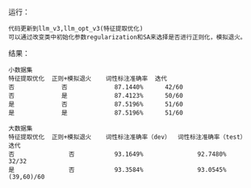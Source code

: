 运行：
    
    代码更新到llm_v3,llm_opt_v3(特征提取优化)
    可以通过改变类中初始化参数regularization和SA来选择是否进行正则化，模拟退火。


结果：  
  
    小数据集
    特征提取优化  正则+模拟退火    词性标注准确率  迭代
    否             否             87.1440%      42/60
    否             是             87.4123%      50/60
    是             否             87.5196%      51/60
    是             是             87.5196%      51/60
    
    大数据集
    特征提取优化  正则+模拟退火    词性标注准确率（dev）  词性标注准确率（test）    迭代
    否               否           93.1649%               92.7480%             32/32
    是               否           93.3584%               93.0545%          (39,60)/60
